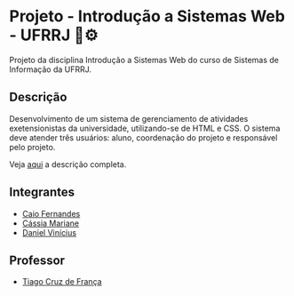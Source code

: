 # Projeto - Introdução a Sistemas Web - UFRRJ 🌳⚙️

Projeto da disciplina Introdução a Sistemas Web do curso de Sistemas de Informação da UFRRJ.

## Descrição

Desenvolvimento de um sistema de gerenciamento de atividades exetensionistas da universidade, utilizando-se de HTML e CSS. O sistema deve atender três usuários: aluno, coordenação do projeto e responsável pelo projeto.

Veja [aqui](https://docs.google.com/document/d/1z4RnxCUR_k_qC91TuY2AIhOSi_KR70YD7cM0S4OiD_c/edit) a descrição completa.

## Integrantes

- [Caio Fernandes](https://github.com/CaioFernandesRural)
- [Cássia Mariane](https://github.com/cassiamariane)
- [Daniel Vinícius](https://github.com/danvinicius)

## Professor

- [Tiago Cruz de França](https://github.com/tcruzfranca)
